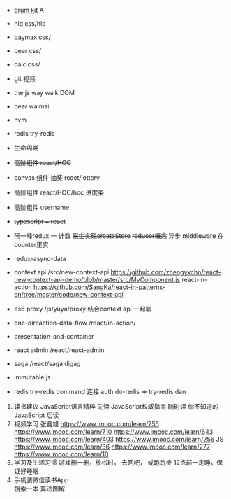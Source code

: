 - [drum kit](https://github.com/wesbos/JavaScript30/tree/master/01%20-%20JavaScript%20Drum%20Kit) A 
- hld  css/hld
- baymax css/
- bear  css/
- calc  css/
- git 视频
- the js way  walk DOM  
- bear waimai  



- nvm 
- redis  try-redis
- ~~生命周期~~ 
- ~~高阶组件  react/HOC~~
- ~~canvas 组件 抽奖 react/lottery~~
- 高阶组件  react/HOC/hoc  进度条
- 高阶组件 username
- ~~typescript + react~~
- 阮一峰redux 一  计数
  ~~原生实现createStore~~
  ~~reducer概念~~
  异步 middleware 在 counter里实

- redux-async-data  
- context api
  /src/new-context-api  https://github.com/zhengyxchn/react-new-context-api-demo/blob/master/src/MyComponent.js
  react-in-action  https://github.com/SangKa/react-in-patterns-cn/tree/master/code/new-context-api

- es6 proxy /js/yuya/proxy  结合context api 一起聊
- one-direaction-data-flow   /react/in-action/    
- presentation-and-container   
- react admin   /react/react-admin
- saga  /react/saga
  digag
- immutable.js
- redis 
    try-redis
    command 连接 auth
    do-redis =>  try-redis
    dan


1.  读书建议
  JavaScript语言精粹 先读
  JavaScript权威指南 随时读
  你不知道的JavaScript 后读
2. 视频学习
  张鑫旭
  https://www.imooc.com/learn/755
  https://www.imooc.com/learn/710
  https://www.imooc.com/learn/643
  https://www.imooc.com/learn/403
  https://www.imooc.com/learn/256
  JS 
  https://www.imooc.com/learn/36
  https://www.imooc.com/learn/277
  https://www.imooc.com/learn/10
3. 学习及生活习惯
  游戏删一删，放松时， 去网吧， 或跑跑步
  12点前一定睡，保证好睡眠
4. 手机装微信读书App  
  搜索一本 算法图解
  